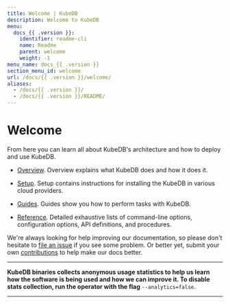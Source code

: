 ```yaml
---
title: Welcome | KubeDB
description: Welcome to KubeDB
menu:
  docs_{{ .version }}:
    identifier: readme-cli
    name: Readme
    parent: welcome
    weight: -1
menu_name: docs_{{ .version }}
section_menu_id: welcome
url: /docs/{{ .version }}/welcome/
aliases:
  - /docs/{{ .version }}/
  - /docs/{{ .version }}/README/
---
```


# Welcome

From here you can learn all about KubeDB's architecture and how to deploy and use KubeDB.

- [Overview](/docs/overview/). Overview explains what KubeDB does and how it does it.

- [Setup](/docs/setup/). Setup contains instructions for installing the KubeDB in various cloud providers.

- [Guides](/docs/guides/). Guides show you how to perform tasks with KubeDB.

- [Reference](/docs/reference/). Detailed exhaustive lists of command-line options, configuration options, API definitions, and procedures.

We're always looking for help improving our documentation, so please don't hesitate to [file an issue](https://github.com/kubedb/project/issues/new) if you see some problem. Or better yet, submit your own [contributions](/docs/CONTRIBUTING.md) to help make our docs better.

---

**KubeDB binaries collects anonymous usage statistics to help us learn how the software is being used and how we can improve it. To disable stats collection, run the operator with the flag** `--analytics=false`.

---
